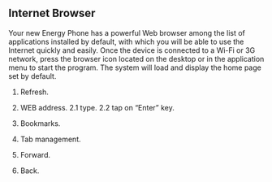 ## Internet Browser
Your new Energy Phone has a powerful Web browser among the list of applications installed by default, 
with which you will be able to use the Internet quickly and easily.
Once the device is connected to a Wi-Fi or 3G network, press the browser icon located 
on the desktop or in the application menu to start the program. The system will load and display the home page set by default.

1. Refresh.

2. WEB address. 2.1 type. 2.2 tap on “Enter” key.

3. Bookmarks.

4. Tab management. 

5. Forward.

6. Back.

